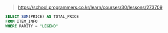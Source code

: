 > https://school.programmers.co.kr/learn/courses/30/lessons/273709

```sql
SELECT SUM(PRICE) AS TOTAL_PRICE
FROM ITEM_INFO
WHERE RARITY = "LEGEND"
```
